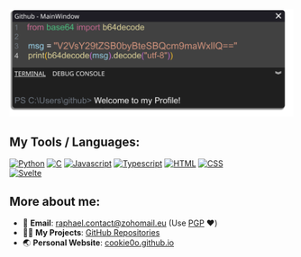 <img src="./398015165-4ef810ca-4cca-4fe9-9514-020c33333b45.png" alt="Welcome image">

## My Tools / Languages:
<a href="https://www.python.org/" target="_blank"><img alt="Python" width="50px" src="https://github.com/bablubambal/All_logo_and_pictures/blob/7c0ac2ceb9f9d24992ec393d11fa7337d2f92466/programming%20languages/python.svg" /></a>
<a href="https://en.wikipedia.org/wiki/C_(programming_language)" target="_blank"><img alt="C" width="50px" src="https://github.com/bablubambal/All_logo_and_pictures/blob/7c0ac2ceb9f9d24992ec393d11fa7337d2f92466/programming%20languages/c.svg" /></a>
<a href="https://developer.mozilla.org/en-US/docs/Web/JavaScript" target="_blank"><img alt="Javascript" width="50px" src="https://github.com/bablubambal/All_logo_and_pictures/blob/7c0ac2ceb9f9d24992ec393d11fa7337d2f92466/programming%20languages/javascript.svg" /></a>
<a href="https://www.typescriptlang.org/" target="_blank"><img alt="Typescript" width="50px" src="https://github.com/bablubambal/All_logo_and_pictures/blob/7c0ac2ceb9f9d24992ec393d11fa7337d2f92466/programming%20languages/typescript.svg" /></a>
<a href="https://en.wikipedia.org/wiki/HTML" target="_blank"><img alt="HTML" width="50px" src="https://github.com/bablubambal/All_logo_and_pictures/blob/7c0ac2ceb9f9d24992ec393d11fa7337d2f92466/others/html.svg" /></a>
<a href="https://en.wikipedia.org/wiki/CSS" target="_blank"><img alt="CSS" width="50px" src="https://github.com/bablubambal/All_logo_and_pictures/blob/7c0ac2ceb9f9d24992ec393d11fa7337d2f92466/others/css.svg" /></a>
<br clear="left"/>
<a href="https://svelte.dev/" target="_blank"><img alt="Svelte" width="50px" src="https://github.com/bablubambal/All_logo_and_pictures/blob/7c0ac2ceb9f9d24992ec393d11fa7337d2f92466/social%20icons/svelte.svg"/></a>
<br clear="left"/>

## More about me:
- 📧 **Email**: [raphael.contact@zohomail.eu](mailto:raphael.contact@zohomail.eu) (Use [PGP](https://keys.openpgp.org/search?q=raphael.contact%40zohomail.eu) ❤️)
- 👨‍💻 **My Projects**: [GitHub Repositories](https://github.com/cookie0o?tab=repositories)   
- 🌏 **Personal Website**: [cookie0o.github.io](https://cookie0o.github.io/personal-website/)
